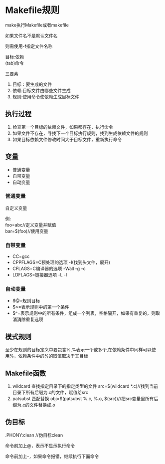 <h1>Makefile规则</h1>

make执行Makefile或者makefile

如果文件名不是默认文件名

则需使用-f指定文件名称

目标:依赖<br>
(tab)命令

三要素
<ol>
<li>目标：要生成的文件</li>
<li>依赖:目标文件由哪些文件生成</li>
<li>规则:使用命令使依赖生成目标文件</li>
</ol>

<h2>执行过程</h2>

<ol>
	<li>检查第一个目标的依赖文件，如果都存在，执行命令</li>
	<li>如果文件不存在，寻找下一个目标执行规则，找到生成依赖文件的规则</li>
	<li>如果目标依赖文件修改时间大于目标文件，重新执行命令</li>
</ol>


<h2>变量</h2>

<ul>
<li>普通变量</li>
<li>自带变量</li>
<li>自动变量</li>
</ul>

<h3>普通变量</h3>

自定义变量

例:<br>
    foo=abc//定义变量并赋值<br>
	bar=$(foo)//使用变量

<h3>自带变量</h3>

<ul>
<li>CC=gcc</li>
<li>CPPFLAGS=C预处理的选项 -I(找到头文件，展开)</li>
<li>CFLAGS=C编译器的选项 -Wall -g -c</li>
<li>LDFLAGS=链接器选项 -L -l</li>
</ul>

<h3>自动变量</h3>



<ul>
<li>$@=规则目标</li>
<li>$<=表示规则中的第一个条件</li>
<li>$^=表示规则中的所有条件，组成一个列表，空格隔开，如果有重复的，则取消消除重复选项</li>
</ul>


<h2>模式规则</h2>


至少在规则的目标定义中要包含%,%表示一个或多个,在依赖条件中同样可以使用%，依赖条件中的%的取值取决于其目标


<h2>Makefile函数</h2>

<ol>
<li>wildcard 查找指定目录下的指定类型的文件
src=$(wildcard *.c)//找到当前目录下所有后缀为.c的文件，赋值给src</li>
<li>patsubst 匹配替换
obj=$(patsubst %.c, %.o, $(src))//把src变量里所有后缀为.c的文件替换成.o</li>
</ol>


<h2>伪目标</h2>

.PHONY:clean //伪目标clean

命令前加上@，表示不显示执行命令

命令前加上-，如果命令报错，继续执行下面命令
















